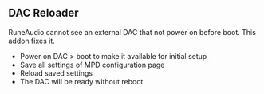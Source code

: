 DAC Reloader
---

RuneAudio cannot see an external DAC that not power on before boot. This addon fixes it.
- Power on DAC > boot to make it available for initial setup
- Save all settings of MPD configuration page
- Reload saved settings
- The DAC will be ready without reboot
